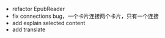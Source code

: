 - refactor EpubReader
- fix connections bug，一个卡片连接两个卡片，只有一个连接
- add explain selected content
- add translate